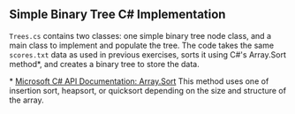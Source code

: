 ## Simple Binary Tree C# Implementation

`Trees.cs` contains two classes: one simple binary tree node class, and a main class to implement and populate the tree. The code takes the same `scores.txt` data as used in previous exercises, sorts it using C#'s Array.Sort method\*, and creates a binary tree to store the data.

\* [Microsoft C# API Documentation: Array.Sort](https://docs.microsoft.com/en-us/dotnet/api/system.array.sort?view=net-6.0#System_Array_Sort_System_Array_)
This method uses one of insertion sort, heapsort, or quicksort depending on the size and structure of the array.
